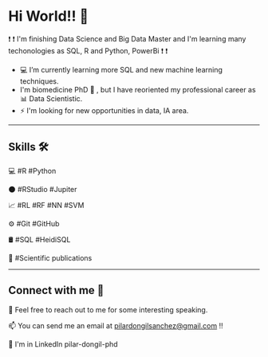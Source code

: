 # Hi World!! 👋

:exclamation: :exclamation: I'm finishing Data Science and Big Data Master and I'm learning many techonologies as SQL, R and Python, PowerBi :exclamation: :exclamation:

- 💻 I’m currently learning more SQL and new machine learning techniques.
- I'm biomedicine PhD :pill: , but I have reoriented my professional career as :bar_chart: Data Scientistic.
- ⚡ I'm looking for new opportunities in data, IA area. 


-------------------------------------------------------------------------------------------------------------------------

## Skills 🛠

💻 #R  #Python

:new_moon: #RStudio   #Jupiter

:chart_with_upwards_trend: #RL  #RF  #NN #SVM

⚙️ #Git  #GitHub  

🛢 #SQL  #HeidiSQL  

:page_facing_up: #Scientific publications


----------------------------------------------------------------------------------------------------------------------------

## Connect with me :busts_in_silhouette:

:speech_balloon: Feel free to reach out to me for some interesting speaking.

📫   You can send me an email at pilardongilsanchez@gmail.com !! 

:large_blue_diamond: I'm in LinkedIn pilar-dongil-phd
